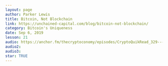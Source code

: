 ```yaml
---
layout: page
author: Parker Lewis
title: Bitcoin, Not Blockchain
link: https://unchained-capital.com/blog/bitcoin-not-blockchain/
category: Bitcoin's Uniqueness
date: Sep 6, 2019
lesson: 21
audio: https://anchor.fm/thecryptoconomy/episodes/CryptoQuikRead_329---Bitcoin--Not-Blockchain-Parker-Lewis-e9h0cv/a-a15nml1
audio2: 
audio3: 
star: TRUE
---
```

